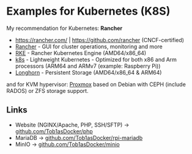# Examples for Kubernetes (K8S)

My recommendation for Kubernetes: **Rancher**
* https://rancher.com/ | https://github.com/rancher (CNCF-certified)
* [Rancher](https://rancher.com/products/rancher) - GUI for cluster operations, monitoring and more
* [RKE](https://rancher.com/products/rke) - Rancher Kubernetes Engine (AMD64/x86_64)
* [k8s](https://rancher.com/products/k3s) - Lightweight Kubernetes - Optimized for both x86 and Arm processors (ARM64 and ARMv7 (example: Raspberry Pi))
* [Longhorn](https://rancher.com/products/longhorn) - Persistent Storage (AMD64/x86_64 & ARM64)

and for KVM hypervisor: [Proxmox](https://www.proxmox.com/en/proxmox-ve) based on Debian with CEPH (include RADOS) or ZFS storage support.

## Links

* Website (NGINX/Apache, PHP, SSH/SFTP) -> [github.com/Tob1asDocker/php](https://github.com/Tob1asDocker/php/blob/master/k8s.yaml)
* MariaDB -> [github.com/Tob1asDocker/rpi-mariadb](https://github.com/Tob1asDocker/rpi-mariadb/blob/master/k8s.yaml)
* MinIO -> [github.com/Tob1asDocker/minio](https://github.com/Tob1asDocker/minio/blob/main/k8s.yaml)
